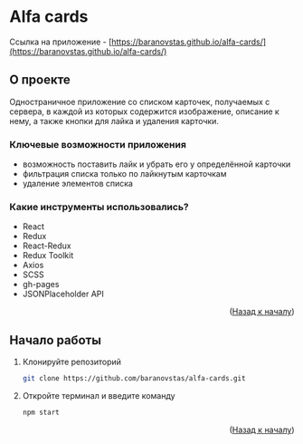 <div id="top"></div>

# Alfa cards

Ссылка на приложение - [https://baranovstas.github.io/alfa-cards/](https://baranovstas.github.io/alfa-cards/)

## О проекте

Одностраничное приложение со списком карточек, получаемых с сервера, в каждой из которых содержится изображение, описание к нему, а также кнопки для лайка и удаления карточки.

### Ключевые возможности приложения

- возможность поставить лайк и убрать его у определённой карточки
- фильтрация списка только по лайкнутым карточкам
- удаление элементов списка

### Какие инструменты использовались?

- React
- Redux
- React-Redux
- Redux Toolkit
- Axios
- SCSS
- gh-pages
- JSONPlaceholder API

<p align="right">(<a href="#top">Назад к началу</a>)</p>

## Начало работы

1. Клонируйте репозиторий
   ```sh
   git clone https://github.com/baranovstas/alfa-cards.git
   ```
2. Откройте терминал и введите команду
   ```sh
   npm start
   ```

<p align="right">(<a href="#top">Назад к началу</a>)</p>
